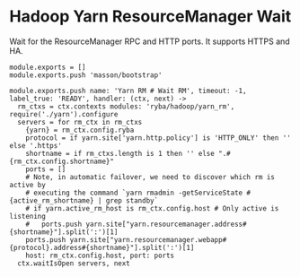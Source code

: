 
# Hadoop Yarn ResourceManager Wait

Wait for the ResourceManager RPC and HTTP ports. It supports HTTPS and HA.

    module.exports = []
    module.exports.push 'masson/bootstrap'

    module.exports.push name: 'Yarn RM # Wait RM', timeout: -1, label_true: 'READY', handler: (ctx, next) ->
      rm_ctxs = ctx.contexts modules: 'ryba/hadoop/yarn_rm', require('./yarn').configure
      servers = for rm_ctx in rm_ctxs
        {yarn} = rm_ctx.config.ryba
        protocol = if yarn.site['yarn.http.policy'] is 'HTTP_ONLY' then '' else '.https'
        shortname = if rm_ctxs.length is 1 then '' else ".#{rm_ctx.config.shortname}"
        ports = []
        # Note, in automatic failover, we need to discover which rm is active by
        # executing the command `yarn rmadmin -getServiceState #{active_rm_shortname} | grep standby`
        # if yarn.active_rm_host is rm_ctx.config.host # Only active is listening
        #   ports.push yarn.site["yarn.resourcemanager.address#{shortname}"].split(':')[1]
        ports.push yarn.site["yarn.resourcemanager.webapp#{protocol}.address#{shortname}"].split(':')[1]
        host: rm_ctx.config.host, port: ports
      ctx.waitIsOpen servers, next